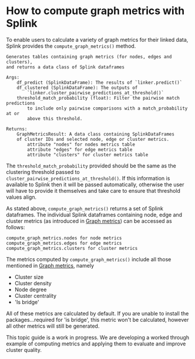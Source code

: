 # How to compute graph metrics with Splink

To enable users to calculate a variety of graph metrics for their linked data, Splink provides the `compute_graph_metrics()` method.

    Generates tables containing graph metrics (for nodes, edges and clusters),
    and returns a data class of Splink dataframes

    Args:
        df_predict (SplinkDataFrame): The results of `linker.predict()`
        df_clustered (SplinkDataFrame): The outputs of
            `linker.cluster_pairwise_predictions_at_threshold()`
        threshold_match_probability (float): Filter the pairwise match predictions
            to include only pairwise comparisons with a match_probability at or
            above this threshold.

    Returns:
        GraphMetricsResult: A data class containing SplinkDataFrames
        of cluster IDs and selected node, edge or cluster metrics.
            attribute "nodes" for nodes metrics table
            attribute "edges" for edge metrics table
            attribute "clusters" for cluster metrics table

The `threshold_match_probability` provided should be the same as the clustering threshold passed to `cluster_pairwise_predictions_at_threshold()`. If this information is available to Splink then it will be passed automatically, otherwise the user will have to provide it themselves and take care to ensure that threshold values align.

As stated above, `compute_graph_metrics()` returns a set of Splink dataframes. The individual Splink dataframes containing node, edge and cluster metrics (as introduced in [Graph metrics]()) can be accessed as follows:

    compute_graph_metrics.nodes for node metrics
    compute_graph_metrics.edges for edge metrics
    compute_graph_metrics.clusters for cluster metrics

The metrics computed by `compute_graph_metrics()` include all those mentioned in [Graph metrics](), namely

* Cluster size
* Cluster density
* Node degree
* Cluster centrality
* 'Is bridge'

All of these metrics are calculated by default. If you are unable to install the packages...required for 'is bridge', this metric won't be calculated, however all other metrics will still be generated.

This topic guide is a work in progress.
We are developing a worked through example of computing metrics and applying them to evaluate and improve cluster quality.